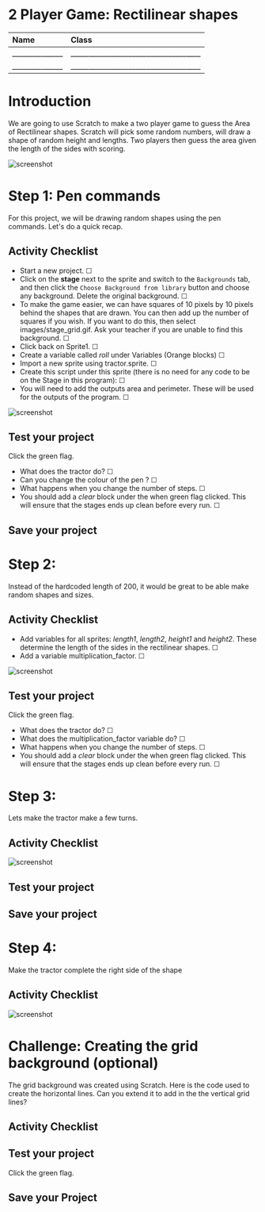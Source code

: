 # 2 Player Game:  Rectilinear shapes

|Name                    |Class                          |
|:---|:---|
|______________   |____________________________________  |
|______________   |____________________________________  |

# Introduction

We are going to use Scratch to make a two player game to guess the Area of Rectilinear shapes. Scratch will pick some random numbers, will draw a shape of random height and lengths. Two players then guess the area given the length of the sides with scoring.

![screenshot](images/quiz_code_stage.png)

# Step 1: Pen commands

For this project, we will be drawing random shapes using the pen commands. Let's do a quick recap.

## Activity Checklist

+ Start a new project. ☐
+ Click on the **stage** next to the sprite and switch to the `Backgrounds` tab, and then click the `Choose Background from library` button and choose any background. Delete the original background. ☐
+ To make the game easier, we can have squares of 10 pixels by 10 pixels behind the shapes that are drawn. You can then add up the number of squares if you wish. If you want to do this, then select images/stage_grid.gif. Ask your teacher if you are unable to find this background. ☐
+ Click back on Sprite1. ☐
+ Create a variable called *roll* under Variables (Orange blocks) ☐
+ Import a new sprite using tractor.sprite.  ☐
+ Create this script under this sprite (there is no need for any code to be on the Stage in this program): ☐
+ You will need to add the outputs area and perimeter. These will be used for the outputs of the program. ☐

![screenshot](images/tractor_paint1.gif)

## Test your project

Click the green flag.

+ What does the tractor do? ☐
+ Can you change the colour of the pen ? ☐
+ What happens when you change the number of steps.  ☐
+ You should add a *clear* block under the when green flag clicked. This will ensure that the stages ends up clean before every run.  ☐

## Save your project


# Step 2: 

Instead of the hardcoded length of 200, it would be great to be able make random shapes and sizes. 

## Activity Checklist
+ Add variables for all sprites: *length1*, *length2*, *height1* and *height2*. These determine the length of the sides in the rectilinear shapes. ☐
+ Add a variable multiplication_factor. ☐

![screenshot](images/length1.gif)

## Test your project

Click the green flag.

+ What does the tractor do? ☐
+ What does the multiplication_factor variable do? ☐
+ What happens when you change the number of steps.  ☐
+ You should add a *clear* block under the when green flag clicked. This will ensure that the stages ends up clean before every run.  ☐

# Step 3: 

Lets make the tractor make a few turns.

## Activity Checklist
![screenshot](images/right_angled_tractor_turn.gif)

## Test your project

## Save your project

# Step 4:

Make the tractor complete the right side of the shape

## Activity Checklist

![screenshot](images/tractor_2nd_turn.gif)


# Challenge: Creating the grid background (optional)

The grid background was created using Scratch. Here is the code used to create the horizontal lines. Can you extend it to add in the the vertical grid lines? 

## Activity Checklist

## Test your project

Click the green flag.

## Save your Project
